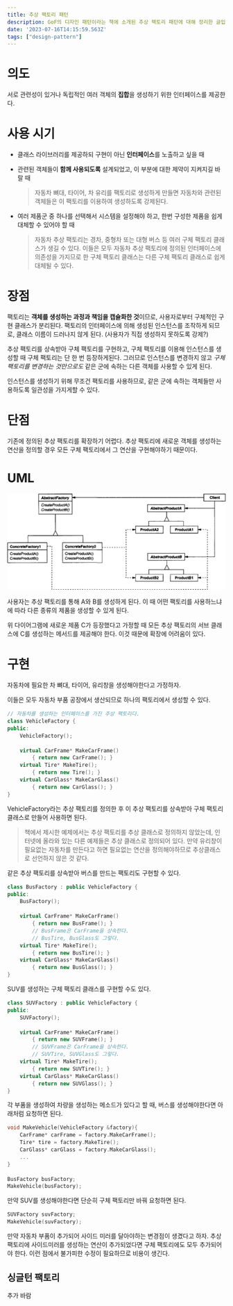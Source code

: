 ```yaml
---
title: 추상 팩토리 패턴
description: GoF의 디자인 패턴이라는 책에 소개된 추상 팩토리 패턴에 대해 정리한 글입니다.
date: '2023-07-16T14:15:59.563Z'
tags: ["design-pattern"]
---
```


# 의도

서로 관련성이 있거나 독립적인 여러 객체의 **집합**을 생성하기 위한 인터페이스를 제공한다.

# 사용 시기

- 클래스 라이브러리를 제공하되 구현이 아닌 **인터페이스**를 노출하고 싶을 때
- 관련된 객체들이 **함께 사용되도록** 설계되었고, 이 부분에 대한 제약이 지켜지길 바랄 때

    > 자동차 뼈대, 타이어, 차 유리를 팩토리로 생성하게 만들면 자동차와 관련된 객체들은 이 팩토리를 이용하여 생성하도록 강제된다.

- 여러 제품군 중 하나를 선택해서 시스템을 설정해야 하고, 한번 구성한 제품을 쉽게 대체할 수 있어야 할 때
    
    > 자동차 추상 팩토리는 경차, 중형차 또는 대형 버스 등 여러 구체 팩토리 클래스가 생길 수 있다. 이들은 모두 자동차 추상 팩토리에 정의된 인터페이스에 의존성을 가지므로 한 구체 팩토리 클래스는 다른 구체 팩토리 클래스로 쉽게 대체될 수 있다.

# 장점

팩토리는 **객체를 생성하는 과정과 책임을 캡슐화한 것**이므로, 사용자로부터 구체적인 구현 클래스가 분리된다. 팩토리의 인터페이스에 의해 생성된 인스턴스를 조작하게 되므로, 클래스 이름이 드러나지 않게 된다. (사용자가 직접 생성하지 못하도록 강제?)

추상 팩토리를 상속받아 구체 팩토리를 구현하고, 구체 팩토리를 이용해 인스턴스를 생성할 때 구체 팩토리는 단 한 번 등장하게된다. 그러므로 인스턴스를 변경하지 않고 *구체 팩토리를 변경하는 것만으로도* 같은 군에 속하는 다른 객체를 사용할 수 있게 된다.

인스턴스를 생성하기 위해 무조건 팩토리를 사용하므로, 같은 군에 속하는 객체들만 사용하도록 일관성을 가지게할 수 있다.

# 단점

기존에 정의된 추상 팩토리를 확장하기 어렵다. 추상 팩토리에 새로운 객체를 생성하는 연산을 정의할 경우 모든 구체 팩토리에서 그 연산을 구현해야하기 때문이다.

# UML

![Alt text](image.png)

사용자는 추상 팩토리를 통해 A와 B를 생성하게 된다. 이 때 어떤 팩토리를 사용하느냐에 따라 다른 종류의 제품을 생성할 수 있게 된다.

위 다이어그램에 새로운 제품 C가 등장했다고 가정할 때 모든 추상 팩토리의 서브 클래스에 C를 생성하는 메서드를 제공해야 한다. 이것 때문에 확장에 어려움이 있다.

# 구현

자동차에 필요한 차 뼈대, 타이어, 유리창을 생성해야한다고 가정하자.

이들은 모두 자동차 부품 공장에서 생산되므로 하나의 팩토리에서 생성할 수 있다.

```cpp
// 자동차를 생성하는 인터페이스를 가진 추상 팩토리다.
class VehicleFactory {
public:
    VehicleFactory();

    virtual CarFrame* MakeCarFrame()
        { return new CarFrame(); }
    virtual Tire* MakeTire();
        { return new Tire(); }
    virtual CarGlass* MakeCarGlass()
        { return new CarGlass(); }
}
```

VehicleFactory라는 추상 팩토리를 정의한 후 이 추상 팩토리를 상속받아 구체 팩토리 클래스로 만들어 사용하면 된다.

> 책에서 제시한 예제에서는 추상 팩토리를 추상 클래스로 정의하지 않았는데, 인터넷에 올라와 있는 다른 예제들은 추상 클래스로 정의되어 있다. 
만약 유리창이 필요없는 자동차를 만든다고 하면 필요없는 연산을 정의해야하므로 추상클래스로 선언하지 않은 것 같다.

같은 추상 팩토리를 상속받아 버스를 만드는 팩토리도 구현할 수 있다.

```cpp
class BusFactory : public VehicleFactory {
public:
    BusFactory();

    virtual CarFrame* MakeCarFrame()
        { return new BusFrame(); }
        // BusFrame은 CarFrame을 상속한다.
        // BusTire, BusGlass도 그렇다.
    virtual Tire* MakeTire();
        { return new BusTire(); }
    virtual CarGlass* MakeCarGlass()
        { return new BusGlass(); }
}
```

SUV를 생성하는 구체 팩토리 클래스를 구현할 수도 있다.

```cpp
class SUVFactory : public VehicleFactory {
public:
    SUVFactory();

    virtual CarFrame* MakeCarFrame()
        { return new SUVFrame(); }
        // SUVFrame은 CarFrame을 상속한다.
        // SUVTire, SUVGlass도 그렇다.
    virtual Tire* MakeTire();
        { return new SUVTire(); }
    virtual CarGlass* MakeCarGlass()
        { return new SUVGlass(); }
}
```

각 부품을 생성하여 차량을 생성하는 메소드가 있다고 할 때, 버스를 생성해야한다면 아래처럼 요청하면 된다.

```cpp
void MakeVehicle(VehicleFactory &factory){
    CarFrame* carFrame = factory.MakeCarFrame();
    Tire* tire = factory.MakeTire();
    CarGlass* carGlass = factory.MakeCarGlass();
    ...
}

BusFactory busFactory;
MakeVehicle(busFactory);
```

만약 SUV를 생성해야한다면 단순히 구체 팩토리만 바꿔 요청하면 된다.

```cpp
SUVFactory suvFactory;
MakeVehicle(suvFactory);
```

만약 자동차 부품이 추가되어 사이드 미러를 달아야하는 변경점이 생겼다고 하자. 추상 팩토리에 사이드미러를 생성하는 연산이 추가되었다면 구체 팩토리에도 모두 추가되어야 한다. 이런 점에서 불가피한 수정이 필요하므로 비용이 생긴다.

## 싱글턴 팩토리

추가 바람